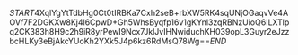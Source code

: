 $START$4XqlYgYtTdbHg0Ct0tIRBKa7Cxh2seB+rbXW5RK4sqUNjOGaqvVe4AOVf7F2DGKXw8Kj4l6CpwD+Gh5WhsByqfp16v1gKYnl3zqRBNzUioQ6ILXTlpq2CK383h8H9c2h9iR8yrPewI9Ncx7JklJvIHNwiduchKH039opL3Guyr2eJzzbcHLKy3eBjAkcYUoKh2YXk5J4p6kz6RdMsQ78Wg==$END$